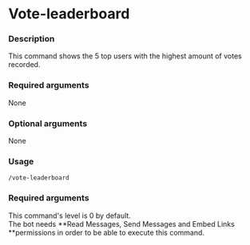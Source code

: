 # Vote-leaderboard

### **Description**

This command shows the 5 top users with the highest amount of votes recorded.

### **Required arguments**

None

### **Optional arguments**

None

### **Usage**

```
/vote-leaderboard
```

### **Required arguments**

This command's level is 0 by default.\
The bot needs **Read Messages, Send Messages and Embed Links **permissions in order to be able to execute this command.
